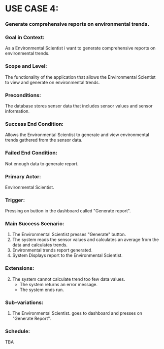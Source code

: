 # USE CASE 4:
### Generate comprehensive reports on environmental trends.

### Goal in Context:
As a Environmental Scientist i want to generate comprehensive reports on environmental trends.

### Scope and Level:
The functionality of the application that allows the Environmental Scientist to view and generate on environmental trends.

### Preconditions:
The database stores sensor data that includes sensor values and sensor information.

### Success End Condition:
Allows the Environmental Scientist to generate and view environmental trends gathered from the sensor data.

### Failed End Condition:
Not enough data to generate report.

### Primary Actor:
Environmental Scientist.

### Trigger:
Pressing on button in the dashboard called "Generate report".

### Main Success Scenario:
1. The Environmental Scientist presses "Generate" button.
2. The system reads the sensor values and calculates an average from the data and calculates trends.
3. Environmental trends report generated.
4. System Displays report to the Environmental Scientist.


### Extensions:
2. The system cannot calculate trend too few data values.  
   - The system returns an error message.  
   - The system ends run.  


### Sub-variations:
1. The Environmental Scientist. goes to dashboard and presses on "Generate Report".

### Schedule:
TBA